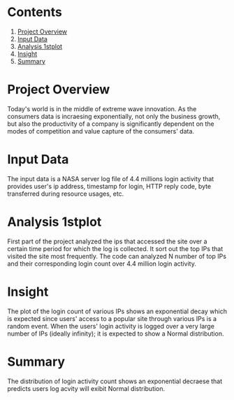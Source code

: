 
# Contents
1. [Project Overview](README.md#project-overview)
2. [Input Data](README.md#input-data)
3. [Analysis 1stplot](README.md#Analysis-plot1)
4. [Insight](README.md#Insight-and-matrices)
5. [Summary](README.md#Summary)

# Project Overview

Today's world is in the middle of extreme wave innovation. As the consumers data is incraesing exponentially, not only the business growth, but also the productivity of a company is significantly dependent on the modes of competition and value capture of the consumers' data.

# Input Data

The input data is a NASA server log file of 4.4 millions login activity that provides user's ip address, timestamp for login, HTTP reply code, byte transferred during resource usages, etc. 

# Analysis 1stplot

First part of the project analyzed the ips that accessed the site over a certain time period for which the log is collected. It sort out the top IPs that visited the site most frequently. The code can analyzed N number of top IPs and their corresponding login count over 4.4 million login activity.  

# Insight

The plot of the login count of various IPs shows an exponential decay which is expected since users' access to a popular site  through various IPs is a random event. When the users' login activity is logged over a very large number of IPs (ideally infinity); it is expected to show a Normal distribution.

# Summary

The distribution of login activity count shows an exponential decraese that predicts users log acvity will exibit Normal distribution.


